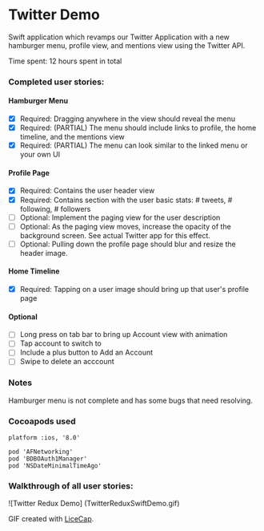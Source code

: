 # Twitter Demo

Swift application which revamps our Twitter Application with a new hamburger menu, profile view, and mentions view using the Twitter API.

Time spent: 12 hours spent in total

### Completed user stories:

#### Hamburger Menu
* [x] Required: Dragging anywhere in the view should reveal the menu
* [x] Required: (PARTIAL) The menu should include links to profile, the home timeline, and the mentions view
* [x] Required: (PARTIAL) The menu can look similar to the linked menu or your own UI
#### Profile Page
* [x] Required: Contains the user header view
* [x] Required: Contains section with the user basic stats: # tweets, # following, # followers
* [ ] Optional: Implement the paging view for the user description
* [ ] Optional: As the paging view moves, increase the opacity of the background screen.  See actual Twitter app for this effect.
* [ ] Optional: Pulling down the profile page should blur and resize the header image.
#### Home Timeline
* [x] Required: Tapping on a user image should bring up that user's profile page
#### Optional
* [ ] Long press on tab bar to bring up Account view with animation
* [ ] Tap account to switch to
* [ ] Include a plus button to Add an Account
* [ ] Swipe to delete an acccount

### Notes

Hamburger menu is not complete and has some bugs that need resolving.

### Cocoapods used

```
platform :ios, '8.0'

pod 'AFNetworking'
pod 'BDBOAuth1Manager'
pod 'NSDateMinimalTimeAgo'
```

### Walkthrough of all user stories:

![Twitter Redux Demo] (TwitterReduxSwiftDemo.gif)

GIF created with
[LiceCap](http://www.cockos.com/licecap/).
